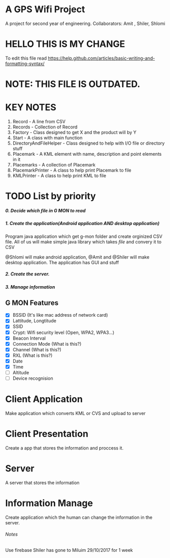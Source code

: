 # A GPS Wifi Project
A project for second year of engineering.
Collaborators: Amit , Shiler, Shlomi
# HELLO THIS IS MY CHANGE
To edit this file read https://help.github.com/articles/basic-writing-and-formatting-syntax/

# NOTE: THIS FILE IS OUTDATED.

# KEY NOTES
1. Record - A line from CSV
2. Records - Collection of Record
3. Factory - Class designed to get X and the product will by Y
4. Start - A class with main function
5. DirectoryAndFileHelper - Class designed to help with I/O file or directory stuff
6. Placemark - A KML element with name, description and point elements in it
7. Placemarks - A collection of Placemark
8. PlacemarkPrinter - A class to help print Placemark to file
9. KMLPrinter - A class to help print KML to file


# TODO List by priority
##### 0. Decide which file in G MON to read
##### 1. Create the application(Android application AND desktop application)
Program java application which get g-mon folder and create orginized CSV file.
All of us will make simple java library which takes *file* and convery it to CSV

@Shlomi will make android application, @Amit and @Shiler will make desktop application. The application has GUI and stuff

##### 2. Create the server.
##### 3. Manage information

## G MON Features
- [x] BSSID (It's like mac address of network card)
- [x] Lattitude, Longtitude 
- [x] SSID
- [x] Crypt: Wifi security level (Open, WPA2, WPA3...)
- [x] Beacon Interval
- [x] Connection Mode (What is this?)
- [x] Channel (What is this?)
- [x] RXL (What is this?)
- [x] Date
- [x] Time
- [ ] Altitude
- [ ] Device recognision

# Client Application
Make application which converts KML or CVS and upload to server

# Client Presentation
Create a app that stores the information and proccess it.

# Server
A server that stores the information

# Information Manage
Create application which the human can change the information in the server.



###### Notes
Use firebase 
Shiler has gone to Miluim 29/10/2017 for 1 week
